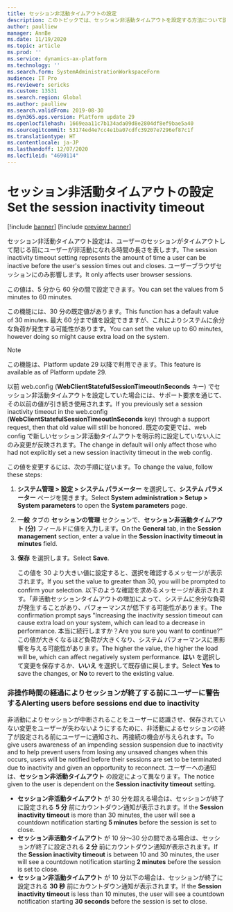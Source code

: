 ```yaml
---
title: セッション非活動タイムアウトの設定
description: このトピックでは、セッション非活動タイムアウトを設定する方法について説明します。
author: paulliew
manager: AnnBe
ms.date: 11/19/2020
ms.topic: article
ms.prod: ''
ms.service: dynamics-ax-platform
ms.technology: ''
ms.search.form: SystemAdministrationWorkspaceForm
audience: IT Pro
ms.reviewer: sericks
ms.custom: 13531
ms.search.region: Global
ms.author: paulliew
ms.search.validFrom: 2019-08-30
ms.dyn365.ops.version: Platform update 29
ms.openlocfilehash: 1669eaa11c7b134ada09d8e2804df8ef9bae5a40
ms.sourcegitcommit: 53174ed4e7cc4e1ba07cdfc39207e7296ef87c1f
ms.translationtype: HT
ms.contentlocale: ja-JP
ms.lasthandoff: 12/07/2020
ms.locfileid: "4690114"
---
```

# <a name="set-the-session-inactivity-timeout"></a><span data-ttu-id="e513a-103">セッション非活動タイムアウトの設定</span><span class="sxs-lookup"><span data-stu-id="e513a-103">Set the session inactivity timeout</span></span>

[!include [banner](../includes/banner.md)]
[!include [preview banner](../includes/preview-banner.md)]

<span data-ttu-id="e513a-104">セッション非活動タイムアウト設定は、ユーザーのセッションがタイムアウトして閉じる前にユーザーが非活動になれる時間の長さを表します。</span><span class="sxs-lookup"><span data-stu-id="e513a-104">The session inactivity timeout setting represents the amount of time a user can be inactive before the user's session times out and closes.</span></span> <span data-ttu-id="e513a-105">ユーザーブラウザセッションにのみ影響します。</span><span class="sxs-lookup"><span data-stu-id="e513a-105">It only affects user browser sessions.</span></span>

<span data-ttu-id="e513a-106">この値は、5 分から 60 分の間で設定できます。</span><span class="sxs-lookup"><span data-stu-id="e513a-106">You can set the values from 5 minutes to 60 minutes.</span></span>

<span data-ttu-id="e513a-107">この機能には、30 分の既定値があります。</span><span class="sxs-lookup"><span data-stu-id="e513a-107">This function has a default value of 30 minutes.</span></span> <span data-ttu-id="e513a-108">最大 60 分まで値を設定できますが、これによりシステムに余分な負荷が発生する可能性があります。</span><span class="sxs-lookup"><span data-stu-id="e513a-108">You can set the value up to 60 minutes, however doing so might cause extra load on the system.</span></span>

> [!NOTE] 
> <span data-ttu-id="e513a-109">この機能は、Platform update 29 以降で利用できます。</span><span class="sxs-lookup"><span data-stu-id="e513a-109">This feature is available as of Platform update 29.</span></span>
>
> <span data-ttu-id="e513a-110">以前 web.config (**WebClientStatefulSessionTimeoutInSeconds** キー) でセッション非活動タイムアウトを設定していた場合には、サポート要求を通じて、その以前の値が引き続き使用されます。</span><span class="sxs-lookup"><span data-stu-id="e513a-110">If you previously set a session inactivity timeout in the web.config (**WebClientStatefulSessionTimeoutInSeconds** key) through a support request, then that old value will still be honored.</span></span> <span data-ttu-id="e513a-111">既定の変更では、web config で新しいセッション非活動タイムアウトを明示的に設定していない人にのみ変更が反映されます。</span><span class="sxs-lookup"><span data-stu-id="e513a-111">The change in default will only affect those who had not explicitly set a new session inactivity timeout in the web config.</span></span>

<span data-ttu-id="e513a-112">この値を変更するには、次の手順に従います。</span><span class="sxs-lookup"><span data-stu-id="e513a-112">To change the value, follow these steps:</span></span>

1. <span data-ttu-id="e513a-113">**システム管理 > 設定 > システム パラメーター** を選択して、**システム パラメーター** ページを開きます。</span><span class="sxs-lookup"><span data-stu-id="e513a-113">Select **System administration > Setup > System parameters** to open the **System parameters** page.</span></span>
2. <span data-ttu-id="e513a-114">**一般** タブの **セッションの管理** セクションで、**セッション非活動タイムアウト (分)** フィールドに値を入力します。</span><span class="sxs-lookup"><span data-stu-id="e513a-114">On the **General** tab, in the **Session management** section, enter a value in the **Session inactivity timeout in minutes** field.</span></span>
3. <span data-ttu-id="e513a-115">**保存** を選択します。</span><span class="sxs-lookup"><span data-stu-id="e513a-115">Select **Save**.</span></span> 

    <span data-ttu-id="e513a-116">この値を 30 より大きい値に設定すると、選択を確認するメッセージが表示されます。</span><span class="sxs-lookup"><span data-stu-id="e513a-116">If you set the value to greater than 30, you will be prompted to confirm your selection.</span></span> <span data-ttu-id="e513a-117">以下のような確認を求めるメッセージが表示されます。「非活動セッションタイムアウトの増加によって、システムに余分な負荷が発生することがあり、パフォーマンスが低下する可能性があります。</span><span class="sxs-lookup"><span data-stu-id="e513a-117">The confirmation prompt says "Increasing the inactivity session timeout can cause extra load on your system, which can lead to a decrease in performance.</span></span> <span data-ttu-id="e513a-118">本当に続行しますか？</span><span class="sxs-lookup"><span data-stu-id="e513a-118">Are you sure you want to continue?"</span></span> <span data-ttu-id="e513a-119">この値が大きくなるほど負荷が大きくなり、システム パフォーマンスに悪影響を与える可能性があります。</span><span class="sxs-lookup"><span data-stu-id="e513a-119">The higher the value, the higher the load will be, which can affect negatively system performance.</span></span> <span data-ttu-id="e513a-120">**はい** を選択して変更を保存するか、**いいえ** を選択して既存値に戻します。</span><span class="sxs-lookup"><span data-stu-id="e513a-120">Select **Yes** to save the changes, or **No** to revert to the existing value.</span></span>
    
### <a name="alerting-users-before-sessions-end-due-to-inactivity"></a><span data-ttu-id="e513a-121">非操作時間の経過によりセッションが終了する前にユーザーに警告する</span><span class="sxs-lookup"><span data-stu-id="e513a-121">Alerting users before sessions end due to inactivity</span></span>
<span data-ttu-id="e513a-122">非活動によりセッションが中断されることをユーザーに認識させ、保存されていない変更をユーザーが失わないようにするために、非活動によるセッションの終了が設定される前にユーザーに通知され、再接続の機会が与えられます。</span><span class="sxs-lookup"><span data-stu-id="e513a-122">To give users awareness of an impending session suspension due to inactivity and to help prevent users from losing any unsaved changes when this occurs, users will be notified before their sessions are set to be terminated due to inactivity and given an opportunity to reconnect.</span></span> <span data-ttu-id="e513a-123">ユーザーへの通知は、**セッション非活動タイムアウト** の設定によって異なります。</span><span class="sxs-lookup"><span data-stu-id="e513a-123">The notice given to the user is dependent on the **Session inactivity timeout** setting.</span></span> 

-  <span data-ttu-id="e513a-124">**セッション非活動タイムアウト** が 30 分を超える場合は、セッションが終了に設定される **5 分** 前にカウントダウン通知が表示されます。</span><span class="sxs-lookup"><span data-stu-id="e513a-124">If the **Session inactivity timeout** is more than 30 minutes, the user will see a countdown notification starting **5 minutes** before the session is set to close.</span></span> 
-  <span data-ttu-id="e513a-125">**セッション非活動タイムアウト** が 10 分～30 分の間である場合は、セッションが終了に設定される **2 分** 前にカウントダウン通知が表示されます。</span><span class="sxs-lookup"><span data-stu-id="e513a-125">If the **Session inactivity timeout** is between 10 and 30 minutes, the user will see a countdown notification starting **2 minutes** before the session is set to close.</span></span> 
-  <span data-ttu-id="e513a-126">**セッション非活動タイムアウト** が 10 分以下の場合は、セッションが終了に設定される **30 秒** 前にカウントダウン通知が表示されます。</span><span class="sxs-lookup"><span data-stu-id="e513a-126">If the **Session inactivity timeout** is less than 10 minutes, the user will see a countdown notification starting **30 seconds** before the session is set to close.</span></span>

